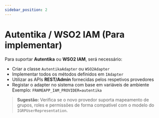 ```yaml
---
sidebar_position: 2
---
```


# Autentika / WSO2 IAM (Para implementar)

Para suportar **Autentika** ou **WSO2 IAM**, será necessário:

- Criar a classe `AutentikaAdapter` ou `WSO2Adapter`
- Implementar todos os métodos definidos em `IAdapter`
- Utilizar as APIs **REST/Admin** fornecidas pelos respetivos provedores
- Registar o adapter no sistema com base em variáveis de ambiente  
  Exemplo: `FRAMEAPP_IAM_PROVIDER=autentika`

> **Sugestão:** Verifica se o novo provedor suporta mapeamento de grupos, roles e permissões de forma compatível com o modelo do `IGRPUserRepresentation`.
